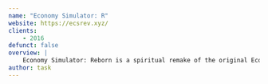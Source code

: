 ```yaml
---
name: "Economy Simulator: R"
website: https://ecsrev.xyz/
clients:
    - 2016
defunct: false
overview: |
    Economy Simulator: Reborn is a spiritual remake of the original Economy Simulator, a revival focused on the trading side of things.
author: task
---
```

